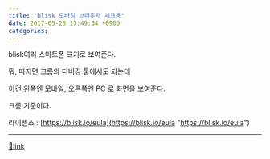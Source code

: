 ```yaml
---
title: "blisk 모바일 브라우저 체크용"
date: 2017-05-23 17:49:34 +0900
categories: 
---
```

  

blisk여러 스마트폰 크기로 보여준다.

뭐, 따지면 크롬의 디버깅 툴에서도 되는데

이건 왼쪽엔 모바일, 오른쪽엔 PC 로 화면을 보여준다.

  


크롬 기준이다.

  


라이센스 : [https://blisk.io/eula](https://blisk.io/eula "https://blisk.io/eula")



  ***
[🔗link](http://www.mins01.com/mh/tech/read/1081)